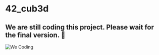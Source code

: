 # 42_cub3d

## We are still coding this project. Please wait for the final version. 🖖
![We Coding](https://cdn.leonardo.ai/users/a704a5e9-7e95-4062-9f1b-7e8630be04f6/generations/47734964-3444-4ad4-9b20-c4f1f3b8f402/Default_two_aliens_focused_while_coding_2.jpg)
